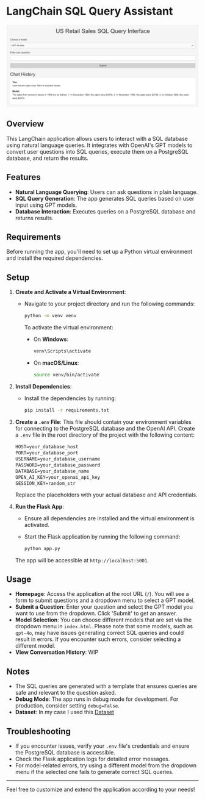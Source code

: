 # LangChain SQL Query Assistant

![Screenshot](screenshots/user_interface.png)

## Overview

This LangChain application allows users to interact with a SQL database using natural language queries. It integrates with OpenAI's GPT models to convert user questions into SQL queries, execute them on a PostgreSQL database, and return the results.

## Features

- **Natural Language Querying**: Users can ask questions in plain language.
- **SQL Query Generation**: The app generates SQL queries based on user input using GPT models.
- **Database Interaction**: Executes queries on a PostgreSQL database and returns results.

## Requirements

Before running the app, you'll need to set up a Python virtual environment and install the required dependencies. 

## Setup

1. **Create and Activate a Virtual Environment**:
    - Navigate to your project directory and run the following commands:

      ```bash
      python -m venv venv
      ```

      To activate the virtual environment:
      - On **Windows**:

        ```bash
        venv\Scripts\activate
        ```

      - On **macOS/Linux**:

        ```bash
        source venv/bin/activate
        ```

2. **Install Dependencies**:

    - Install the dependencies by running:

      ```bash
      pip install -r requirements.txt
      ```

3. **Create a `.env` File**: This file should contain your environment variables for connecting to the PostgreSQL database and the OpenAI API. Create a `.env` file in the root directory of the project with the following content:

    ```env
    HOST=your_database_host
    PORT=your_database_port
    USERNAME=your_database_username
    PASSWORD=your_database_password
    DATABASE=your_database_name
    OPEN_AI_KEY=your_openai_api_key
    SESSION_KEY=random_str
    ```

    Replace the placeholders with your actual database and API credentials.

4. **Run the Flask App**:
    - Ensure all dependencies are installed and the virtual environment is activated.
    - Start the Flask application by running the following command:

      ```bash
      python app.py
      ```

    The app will be accessible at `http://localhost:5001`.

## Usage

- **Homepage**: Access the application at the root URL (`/`). You will see a form to submit questions and a dropdown menu to select a GPT model.
- **Submit a Question**: Enter your question and select the GPT model you want to use from the dropdown. Click 'Submit' to get an answer.
- **Model Selection**: You can choose different models that are set via the dropdown menu in `index.html`. Please note that some models, such as `gpt-4o`, may have issues generating correct SQL queries and could result in errors. If you encounter such errors, consider selecting a different model.
- **View Conversation History**: WIP

## Notes

- The SQL queries are generated with a template that ensures queries are safe and relevant to the question asked.
- **Debug Mode**: The app runs in debug mode for development. For production, consider setting `debug=False`.
- **Dataset**: In my case I used this [Dataset](https://github.com/cathytanimura/sql_book/blob/master/Chapter%203%3A%20Time%20Series%20Analysis/us_retail_sales.csv)
## Troubleshooting

- If you encounter issues, verify your `.env` file's credentials and ensure the PostgreSQL database is accessible.
- Check the Flask application logs for detailed error messages.
- For model-related errors, try using a different model from the dropdown menu if the selected one fails to generate correct SQL queries.

---

Feel free to customize and extend the application according to your needs!
